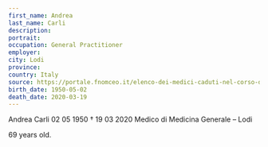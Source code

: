 ```yaml
---
first_name: Andrea
last_name: Carli
description: 
portrait: 
occupation: General Practitioner
employer: 
city: Lodi
province: 
country: Italy
source: https://portale.fnomceo.it/elenco-dei-medici-caduti-nel-corso-dellepidemia-di-covid-19/
birth_date: 1950-05-02
death_date: 2020-03-19
---
```


Andrea Carli 02 05 1950 † 19 03 2020
Medico di Medicina Generale  – Lodi

69 years old.